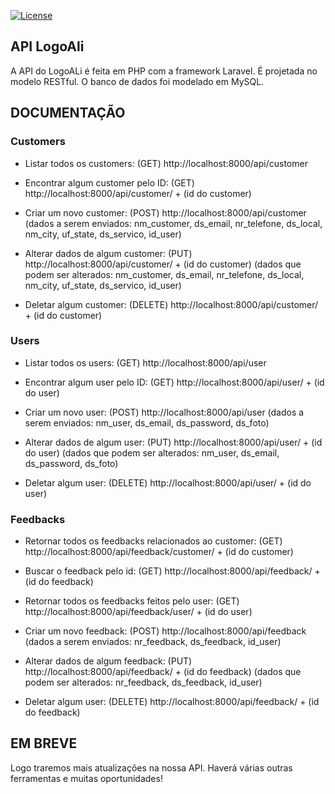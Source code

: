 <a href="https://packagist.org/packages/laravel/framework"><img src="https://img.shields.io/packagist/l/laravel/framework" alt="License"></a>
</p>

## API LogoAli

A API do LogoALi é feita em PHP com a framework Laravel. É projetada no
modelo RESTful.
O banco de dados foi modelado em MySQL.

## DOCUMENTAÇÃO

### Customers

- Listar todos os customers: (GET)
http://localhost:8000/api/customer

- Encontrar algum customer pelo ID: (GET)
http://localhost:8000/api/customer/ + (id do customer)

- Criar um novo customer: (POST)
http://localhost:8000/api/customer
(dados a serem enviados: nm_customer, ds_email, nr_telefone, ds_local, nm_city,
uf_state, ds_servico, id_user)

- Alterar dados de algum customer: (PUT)
http://localhost:8000/api/customer/ + (id do customer)
(dados que podem ser alterados: nm_customer, ds_email, nr_telefone, ds_local, nm_city,
uf_state, ds_servico, id_user)

- Deletar algum customer: (DELETE)
http://localhost:8000/api/customer/ + (id do customer)

### Users

- Listar todos os users: (GET)
http://localhost:8000/api/user

- Encontrar algum user pelo ID: (GET)
http://localhost:8000/api/user/ + (id do user)

- Criar um novo user: (POST)
http://localhost:8000/api/user
(dados a serem enviados: nm_user, ds_email, ds_password, ds_foto)

- Alterar dados de algum user: (PUT)
http://localhost:8000/api/user/ + (id do user)
(dados que podem ser alterados: nm_user, ds_email, ds_password, ds_foto)

- Deletar algum user: (DELETE)
http://localhost:8000/api/user/ + (id do user)

### Feedbacks

- Retornar todos os feedbacks relacionados ao customer: (GET)
http://localhost:8000/api/feedback/customer/ + (id do customer)

- Buscar o feedback pelo id: (GET)
http://localhost:8000/api/feedback/ + (id do feedback)

- Retornar todos os feedbacks feitos pelo user: (GET)
http://localhost:8000/api/feedback/user/ + (id do user)

- Criar um novo feedback: (POST)
http://localhost:8000/api/feedback
(dados a serem enviados: nr_feedback, ds_feedback, id_user)

- Alterar dados de algum feedback: (PUT)
http://localhost:8000/api/feedback/ + (id do feedback)
(dados que podem ser alterados: nr_feedback, ds_feedback, id_user)

- Deletar algum user: (DELETE)
http://localhost:8000/api/feedback/ + (id do feedback)

## EM BREVE

Logo traremos mais atualizações na nossa API. Haverá várias outras ferramentas e muitas oportunidades!
